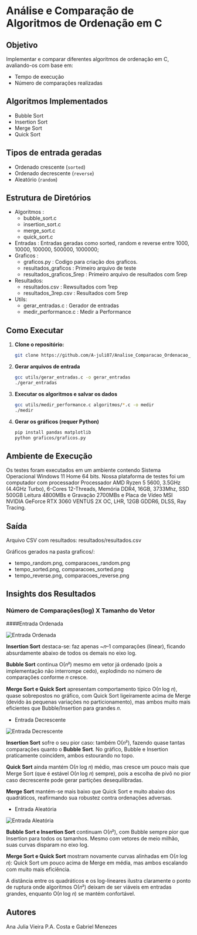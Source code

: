 # Análise e Comparação de Algoritmos de Ordenação em C

## Objetivo
Implementar e comparar diferentes algoritmos de ordenação em C, avaliando-os com base em:
- Tempo de execução
- Número de comparações realizadas

## Algoritmos Implementados
- Bubble Sort
- Insertion Sort
- Merge Sort
- Quick Sort

## Tipos de entrada geradas

- Ordenado crescente (`sorted`)
- Ordenado decrescente (`reverse`)
- Aleatório (`random`)

## Estrutura de Diretórios

- Algoritmos :
     - bubble_sort.c
     - insertion_sort.c
     - merge_sort.c
     - quick_sort.c
- Entradas : Entradas geradas como sorted, random e reverse entre 1000, 10000, 100000, 500000, 1000000;
- Graficos :
     - graficos.py : Codigo para criação dos graficos.
     - resultados_graficos : Primeiro arquivo de teste
     - resultados_graficos_5rep : Primeiro arquivo de resultados com 5rep
- Resultados:
     - resultados.csv : Rewsultados com 1rep
     - resultados_3rep.csv : Resultados com 5rep
- Utils:
     - gerar_entradas.c : Gerador de entradas
     - medir_performance.c : Medir a Performance

## Como Executar

1. **Clone o repositório:**
   ```bash
   git clone https://github.com/A-juli07/Analise_Comparacao_Ordenacao_AnaliseDeAlgoritmos.git

2. **Gerar arquivos de entrada**
   ```bash
   gcc utils/gerar_entradas.c -o gerar_entradas
   ./gerar_entradas

3. **Executar os algoritmos e salvar os dados**
   ```bash
   gcc utils/medir_performance.c algoritmos/*.c -o medir
   ./medir

4. **Gerar os gráficos (requer Python)**
   ```bash
   pip install pandas matplotlib
   python graficos/graficos.py

## Ambiente de Execução
Os testes foram executados em um ambiente contendo Sistema Operacional
Windows 11 Home 64 bits. Nossa plataforma de testes foi um computador com processador Processador AMD Ryzen 5 5600, 3.5GHz (4.4GHz Turbo), 6-Cores 12-Threads,
Memória DDR4, 16GB, 3733Mhz, SSD 500GB Leitura 4800MBs e Gravação 2700MBs e Placa de Vídeo MSI NVIDIA GeForce RTX 3060 VENTUS 2X OC, LHR, 12GB GDDR6, DLSS, Ray Tracing.

## Saída

Arquivo CSV com resultados: resultados/resultados.csv

Gráficos gerados na pasta graficos/:

- tempo_random.png, comparacoes_random.png
- tempo_sorted.png, comparacoes_sorted.png
- tempo_reverse.png, comparacoes_reverse.png

## Insights dos Resultados

### Número de Comparações(log) X Tamanho do Vetor
####Entrada Ordenada
  
![Entrada Ordenada](graficos/resultados_graficos_5rep/comparacoes_ordenado.png)
  
**Insertion Sort** destaca-se: faz apenas ~𝑛–1 comparações (linear), ficando absurdamente abaixo de todos os demais no eixo log.

**Bubble Sort** continua O(𝑛²) mesmo em vetor já ordenado (pois a implementação não interrompe cedo), explodindo no número de comparações conforme 𝑛 cresce.

**Merge Sort e Quick Sort** apresentam comportamento típico O(𝑛 log 𝑛), quase sobrepostos no gráfico, com Quick Sort ligeiramente acima de Merge (devido às pequenas variações no particionamento), mas ambos muito mais eficientes que Bubble/Insertion para grandes 𝑛.

- Entrada Decrescente

![Entrada Decrescente](graficos/resultados_graficos_5rep/comparacoes_decrescente.png)
  
**Insertion Sort** sofre o seu pior caso: também O(𝑛²), fazendo quase tantas comparações quanto o **Bubble Sort**. No gráfico, Bubble e Insertion praticamente coincidem, ambos estourando no topo.

**Quick Sort** ainda mantém O(𝑛 log 𝑛) médio, mas cresce um pouco mais que Merge Sort (que é estável O(𝑛 log 𝑛) sempre), pois a escolha de pivô no pior caso decrescente pode gerar partições desequilibradas.

**Merge Sort** mantém-se mais baixo que Quick Sort e muito abaixo dos quadráticos, reafirmando sua robustez contra ordenações adversas.

- Entrada Aleatória

![Entrada Aleatória](graficos/resultados_graficos_5rep/comparacoes_ordenado.png)

**Bubble Sort e Insertion Sort** continuam O(𝑛²), com Bubble sempre pior que Insertion para todos os tamanhos. Mesmo com vetores de meio milhão, suas curvas disparam no eixo log.

**Merge Sort e Quick Sort** mostram novamente curvas alinhadas em O(𝑛 log 𝑛): Quick Sort um pouco acima de Merge em média, mas ambos escalando com muito mais eficiência.

A distância entre os quadráticos e os log-lineares ilustra claramente o ponto de ruptura onde algoritmos O(𝑛²) deixam de ser viáveis em entradas grandes, enquanto O(𝑛 log 𝑛) se mantém confortável.

## Autores

Ana Julia Vieira P.A. Costa e
Gabriel Menezes
